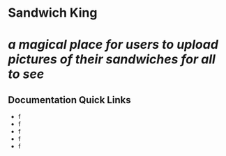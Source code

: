 # **Sandwich King**
# *a magical place for users to upload pictures of their sandwiches for all to see*
## Documentation Quick Links

  - f
  - f
  - f
  - f
  - f

